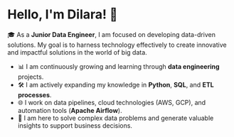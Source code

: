 # Hello, I'm Dilara! 👋  

🎓 As a **Junior Data Engineer**, I am focused on developing data-driven solutions. My goal is to harness technology effectively to create innovative and impactful solutions in the world of big data.

- 📊 I am continuously growing and learning through **data engineering** projects.
- 🛠️ I am actively expanding my knowledge in **Python**, **SQL**, and **ETL processes**.
- 🌐 I work on data pipelines, cloud technologies (AWS, GCP), and automation tools (**Apache Airflow**).
- 🚀 I am here to solve complex data problems and generate valuable insights to support business decisions.
